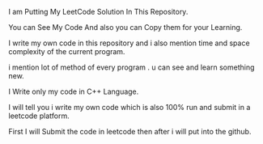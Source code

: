 I am Putting My LeetCode Solution In This Repository.

You can See My Code And also you can Copy them for your Learning.

I write my own code in this repository and i also mention time and space complexity of the current program.

i mention lot of method of every program . u can see and learn something new.

I Write only my code in C++ Language. 

I will tell you i write my own code which is also 100% run and submit in a leetcode platform.

First I will Submit the code in leetcode then after i will put into the github.
